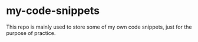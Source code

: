 # my-code-snippets
This repo is mainly used to store some of my own code snippets, just for the purpose of practice.
